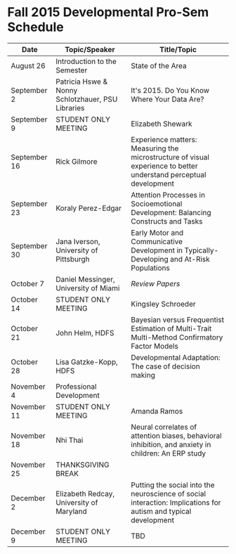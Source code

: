 # Fall 2015 Developmental Pro-Sem Schedule

| Date	       | Topic/Speaker	               | Title/Topic       |
|--------------|-------------------------------|-------------------|
| August 26	   | Introduction to the Semester  | State of the Area |
| September 2  | Patricia Hswe & Nonny Schlotzhauer, PSU Libraries | It's 2015. Do You Know Where Your Data Are? |
| September 9  | STUDENT ONLY MEETING         | Elizabeth Shewark |
| September 16 | Rick Gilmore                 | Experience matters: Measuring the microstructure of visual experience to better understand perceptual development |
| September 23 | Koraly Perez-Edgar	          | Attention Processes in Socioemotional Development: Balancing Constructs and Tasks |
| September 30 | Jana Iverson, University of Pittsburgh | Early Motor and Communicative Development in Typically-Developing and At-Risk Populations |
| October 7	   | Daniel Messinger, University of Miami | *Review Papers* |
| October 14   | STUDENT ONLY MEETING	     | Kingsley Schroeder
| October 21   | John Helm, HDFS	         | Bayesian versus Frequentist Estimation of Multi-Trait Multi-Method Confirmatory Factor Models |
| October 28   | Lisa Gatzke-Kopp, HDFS	     | Developmental Adaptation: The case of decision making |
| November 4   | Professional Development    | |
| November 11  | STUDENT ONLY MEETING	     | Amanda Ramos                                          |
| November 18  | Nhi Thai                    | Neural correlates of attention biases, behavioral inhibition, and anxiety in children: An ERP study |
| November 25  | THANKSGIVING BREAK          |	                     |
| December 2   | Elizabeth Redcay, University of Maryland | Putting the social into the neuroscience of social interaction: Implications for autism and typical development |
| December 9   | STUDENT ONLY MEETING	     | TBD |
